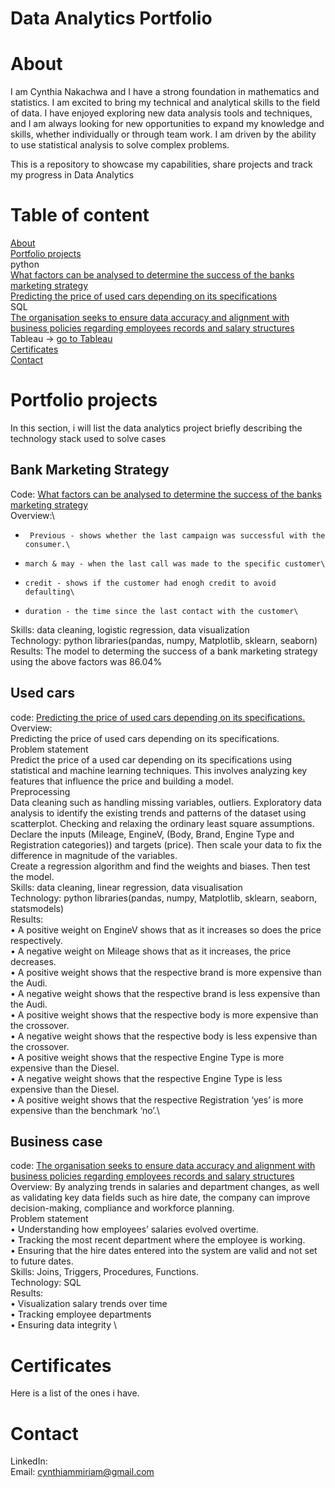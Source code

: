 # Data Analytics Portfolio

# About
I am Cynthia Nakachwa and I have a strong foundation in mathematics and statistics. I am excited to bring my technical and analytical skills to the field of data. I have enjoyed exploring new data analysis tools and techniques, and I am always looking for new opportunities to expand my knowledge and skills, whether individually or through team work. I am driven by the ability to use statistical analysis to solve complex problems.

This is a repository to showcase my capabilities, share projects and track my progress in Data Analytics
# Table of content
[About](#About)\
[Portfolio projects](#Portfolio-projects)\
python\
      [What factors can be analysed to determine the success of the banks marketing strategy](#Bank-Marketing-Strategy)\
      [Predicting the price of used cars depending on its specifications](#Used-cars)\
SQL\
      [The organisation seeks to ensure data accuracy and alignment with business policies regarding employees records and salary structures](#Business-case)\
Tableau -> [go to Tableau](https://public.tableau.com/app/profile/cynthia.nakachwa/vizzes)\
[Certificates](#Certificates)\
[Contact](#Contact)

# Portfolio projects
In this section, i will list the data analytics project briefly describing the technology stack used to solve cases

## Bank Marketing Strategy
Code: [What factors can be analysed to determine the success of the banks marketing strategy](https://github.com/CynthiaMiriam/Data-Analyst-Portfolio/blob/main/Bank%20marketing%20analysis.ipynb)\
Overview:\
*      Previous - shows whether the last campaign was successful with the consumer.\
*     march & may - when the last call was made to the specific customer\
*     credit - shows if the customer had enogh credit to avoid defaulting\
*     duration - the time since the last contact with the customer\
Skills: data cleaning, logistic regression, data visualization\
Technology: python libraries(pandas, numpy, Matplotlib, sklearn, seaborn)\
Results: The model to determing the success of a bank marketing strategy using the above factors was 86.04%

## Used cars
code: [Predicting the price of used cars depending on its specifications. ](https://github.com/CynthiaMiriam/Data-Analyst-Portfolio/blob/main/used%20cars.ipynb)\
Overview:\
Predicting the price of used cars depending on its specifications. \
Problem statement\
Predict the price of a used car depending on its specifications using statistical and machine learning techniques. This involves analyzing key features that influence the price and building a model.\
Preprocessing\
Data cleaning such as handling missing variables, outliers. Exploratory data analysis to identify the existing trends and patterns of the dataset using scatterplot. Checking and relaxing the ordinary least square assumptions. \
Declare the inputs (Mileage, EngineV, (Body, Brand, Engine Type and Registration categories)) and targets (price).  Then scale your data to fix the difference in magnitude of the variables.\
Create a regression algorithm and find the weights and biases. Then test the model.\
Skills: data cleaning, linear regression, data visualisation\
Technology: python libraries(pandas, numpy, Matplotlib, sklearn, seaborn, statsmodels)\
Results:\
•	A positive weight on EngineV shows that as it increases so does the price respectively.\
•	A negative weight on Mileage shows that as it increases, the price decreases.\
•	A positive weight shows that the respective brand is more expensive than the Audi.\
•	A negative weight shows that the respective brand is less expensive than the Audi.\
•	A positive weight shows that the respective body is more expensive than the crossover.\
•	A negative weight shows that the respective body is less expensive than the crossover.\
•	A positive weight shows that the respective Engine Type is more expensive than the Diesel.\
•	A negative weight shows that the respective Engine Type is less expensive than the Diesel.\
•	A positive weight shows that the respective Registration ‘yes’ is more expensive than the benchmark ‘no’.\



## Business case
code: [The organisation seeks to ensure data accuracy and alignment with business policies regarding employees records and salary structures](https://github.com/CynthiaMiriam/Data-Analyst-Portfolio/blob/main/Business%20case.sql)\
Overview: By analyzing trends in salaries and department changes, as well as validating key data fields such as hire date, the company can improve decision-making, compliance and workforce planning.\
Problem statement\
•	Understanding how employees’ salaries evolved overtime.\
•	Tracking the most recent department where the employee is working.\
•	Ensuring that the hire dates entered into the system are valid and not set to future dates.\
Skills: Joins, Triggers, Procedures, Functions.\
Technology: SQL\
Results:\
•	Visualization salary trends over time\
•	Tracking employee departments\
•	Ensuring data integrity \

# Certificates
Here is a list of the ones i have.

# Contact
LinkedIn: \
Email: cynthiammiriam@gmail.com
